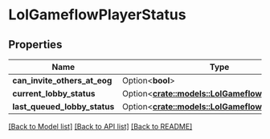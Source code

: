 # LolGameflowPlayerStatus

## Properties

Name | Type | Description | Notes
------------ | ------------- | ------------- | -------------
**can_invite_others_at_eog** | Option<**bool**> |  | [optional]
**current_lobby_status** | Option<[**crate::models::LolGameflowLobbyStatus**](LolGameflowLobbyStatus.md)> |  | [optional]
**last_queued_lobby_status** | Option<[**crate::models::LolGameflowLobbyStatus**](LolGameflowLobbyStatus.md)> |  | [optional]

[[Back to Model list]](../README.md#documentation-for-models) [[Back to API list]](../README.md#documentation-for-api-endpoints) [[Back to README]](../README.md)


